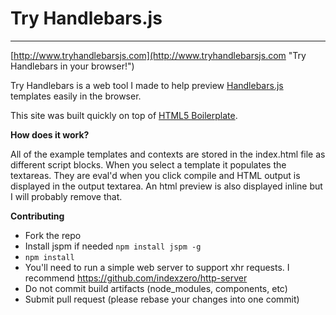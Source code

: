Try Handlebars.js 
=================

---
[http://www.tryhandlebarsjs.com](http://www.tryhandlebarsjs.com "Try Handlebars in your browser!")

Try Handlebars is a web tool I made to help preview [Handlebars.js](http://www.handlebarsjs.com/) templates easily in the browser. 

This site was built quickly on top of [HTML5 Boilerplate](http://html5boilerplate.com/).

__How does it work?__

All of the example templates and contexts are stored in the index.html file as different script blocks. When you select a template it populates the textareas.
They are eval'd when you click compile and HTML output is displayed in the output textarea. An html preview is also displayed inline but I will probably remove that.

__Contributing__

- Fork the repo
- Install jspm if needed `npm install jspm -g`
- `npm install`
- You'll need to run a simple web server to support xhr requests. I recommend https://github.com/indexzero/http-server
- Do not commit build artifacts (node_modules, components, etc)
- Submit pull request (please rebase your changes into one commit)
